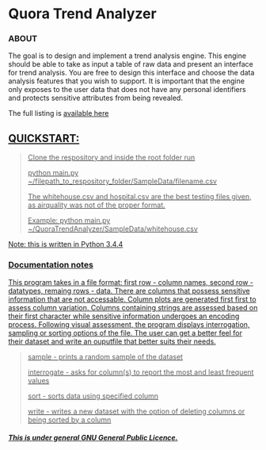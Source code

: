 <h1> Quora Trend Analyzer </h1> 

<h3> ABOUT </h3>

<p> The goal is to design and implement a trend analysis engine. This engine should be able to take as input a table of raw data and present an interface for trend analysis. You are free to design this interface and choose the data analysis features that you wish to support. It is important that the engine only exposes to the user data that does not have any personal identifiers and protects sensitive attributes from being revealed.</p>

<p> The full listing is <a href="http://www.quora.com/challenges#trend_analyzer" </a>available here</p>

<h2>QUICKSTART: </h2>

>Clone the respository and inside the root folder run
>
>python main.py ~/filepath_to_respository_folder/SampleData/filename.csv
>
>
> The whitehouse.csv and hospital.csv are the best testing files given, as airquality was not of the proper format. 
>
> Example: python main.py ~/QuoraTrendAnalyzer/SampleData/whitehouse.csv

<p> Note: this is written in Python 3.4.4 </p>


<h3> Documentation notes </h3>

<p> This program takes in a file format: first row - column names, second row - datatypes, remaing rows - data. There are columns that possess sensitive information that are not accessable. Column plots are generated first first to assess column variation. Columns containing strings are assessed based on their first character while sensitive information undergoes an encoding process. Following visual assessment, the program displays interrogation, sampling or sorting options of the file. The user can get a better feel for their dataset and
    write an ouputfile that better suits their needs. </p>

> sample - prints a random sample of the dataset
>
> interrogate - asks for column(s) to report the most and least frequent values
>
> sort - sorts data using specified column 
>
> write - writes a new dataset with the option of deleting columns or being sorted by a column 

<h5> This is under general GNU General Public Licence. </h5>
